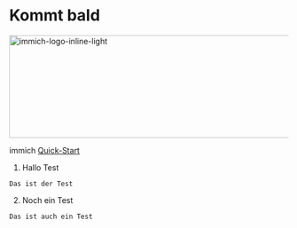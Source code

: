 # Kommt bald

<img width="960" height="185" alt="immich-logo-inline-light" src="https://github.com/user-attachments/assets/a940796e-5c04-4f3b-beff-9e305763b9dc" />



immich [Quick-Start](https://immich.app/docs/overview/quick-start)

1. Hallo Test
```
Das ist der Test
```

2. Noch ein Test
```
Das ist auch ein Test
```
